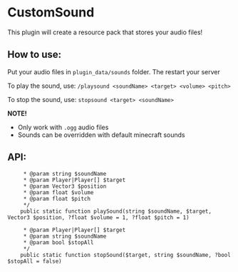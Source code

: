 # CustomSound
This plugin will create a resource pack that stores your audio files!

## How to use:
Put your audio files in `plugin_data/sounds` folder. The restart your server

To play the sound, use: `/playsound <soundName> <target> <volume> <pitch>`

To stop the sound, use: `stopsound <target> <soundName>`

**NOTE!** 
- Only work with `.ogg` audio files
- Sounds can be overridden with default minecraft sounds

## API:

```php/**
     * @param string $soundName
     * @param Player|Player[] $target
     * @param Vector3 $position
     * @param float $volume
     * @param float $pitch
     */
    public static function playSound(string $soundName, $target, Vector3 $position, ?float $volume = 1, ?float $pitch = 1)
```

```php/**
     * @param Player|Player[] $target
     * @param string $soundName
     * @param bool $stopAll
     */
    public static function stopSound($target, string $soundName, ?bool $stopAll = false)
```
